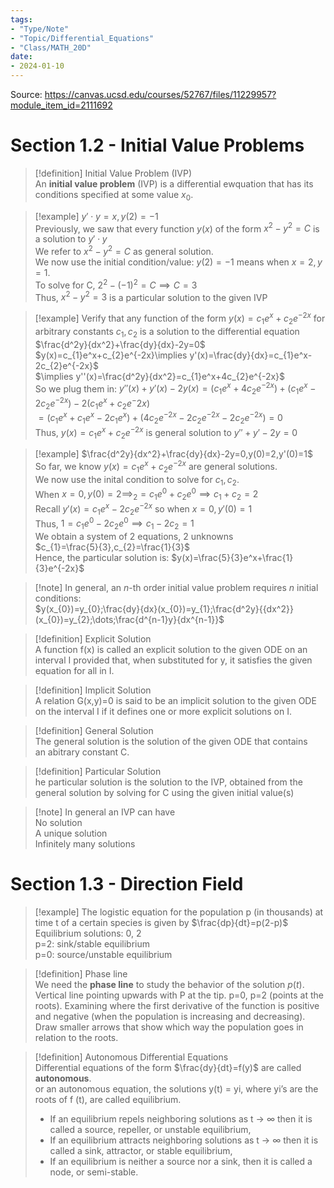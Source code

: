 ```yaml
---  
tags:  
- "Type/Note"  
- "Topic/Differential_Equations"  
- "Class/MATH_20D"  
date:  
- 2024-01-10  
---  
```

  
Source: https://canvas.ucsd.edu/courses/52767/files/11229957?module_item_id=2111692  
  
# Section 1.2 - Initial Value Problems  
  
> [!definition] Initial Value Problem (IVP)  
> An **initial value problem** (IVP) is a differential ewquation that has its conditions specified at some value $x_{0}$.  
  
> [!example] $y'\cdot y=x,y(2)=-1$  
> Previously, we saw that every function $y(x)$ of the form $x^2-y^2=C$ is a solution to $y'\cdot y$  
> We refer to $x^2-y^2=C$ as general solution.  
> We now use the initial condition/value: $y(2)=-1$ means when $x=2,y=1$.  
> To solve for C, $2^2-(-1)^2=C\implies C=3$  
> Thus, $x^2-y^2=3$ is a particular solution to the given IVP  
  
> [!example] Verify that any function of the form $y(x)=c_{1}e^x+c_{2}e^{-2x}$ for arbitrary constants $c_{1},c_{2}$ is a solution to the differential equation $\frac{d^2y}{dx^2}+\frac{dy}{dx}-2y=0$  
> $y(x)=c_{1}e^x+c_{2}e^{-2x}\implies y'(x)=\frac{dy}{dx}=c_{1}e^x-2c_{2}e^{-2x}$  
> $\implies y''(x)=\frac{d^2y}{dx^2}=c_{1}e^x+4c_{2}e^{-2x}$  
> So we plug them in: $y''(x)+y'(x)-2y(x)=(c_{1}e^x+4c_{2}e^{-2x})+(c_{1}e^x-2c_{2}e^{-2x})-2(c_{1}e^x+c_{2}e^-2x)$  
> $=(c_{1}e^x+c_{1}e^x-2c_{1}e^x)+(4c_{2}e^{-2x}-2c_{2}e^{-2x}-2c_{2}e^{-2x})=0$  
> Thus, $y(x)=c_{1}e^x+c_{2}e^{-2x}$ is general solution to $y''+y'-2y=0$  
  
> [!example] $\frac{d^2y}{dx^2}+\frac{dy}{dx}-2y=0,y(0)=2,y'(0)=1$  
> So far, we know $y(x)=c_{1}e^x+c_{2}e^{-2x}$ are general solutions.  
> We now use the inital condition to solve for $c_{1},c_{2}$.  
> When $x=0,y(0)=2\implies_{2}=c_{1}e^0+c_{2}e^0\implies c_{1}+c_{2}=2$  
> Recall $y'(x)=c_{1}e^x-2c_{2}e^{-2x}$ so when $x=0,y'(0)=1$  
> Thus, $1=c_{1}e^0-2c_{2}e^0\implies c_{1}-2c_{2}=1$  
> We obtain a system of 2 equations, 2 unknowns  
> $c_{1}=\frac{5}{3},c_{2}=\frac{1}{3}$  
> Hence, the particular solution is: $y(x)=\frac{5}{3}e^x+\frac{1}{3}e^{-2x}$  
  
> [!note] In general, an *n*-th order initial value problem requires *n* initial conditions:  
> $y(x_{0})=y_{0};\frac{dy}{dx}(x_{0})=y_{1};\frac{d^2y}{{dx^2}}(x_{0})=y_{2};\dots;\frac{d^{n-1}y}{dx^{n-1}}$  
  
> [!definition] Explicit Solution  
> A function f(x) is called an explicit solution to the given ODE on an interval I provided that, when substituted for y, it satisfies the given equation for all in I.  
  
> [!definition] Implicit Solution  
> A relation G(x,y)=0 is said to be an implicit solution to the given ODE on the interval I if it defines one or more explicit solutions on I.  
  
> [!definition] General Solution  
> The general solution is the solution of the given ODE that contains  
an abitrary constant C.  
  
> [!definition] Particular Solution  
> he particular solution is the solution to the IVP, obtained from the  
general solution by solving for C using the given initial value(s)  
  
> [!note] In general an IVP can have  
> No solution  
> A unique solution  
> Infinitely many solutions  
  
# Section 1.3 - Direction Field  
  
> [!example] The logistic equation for the population p (in thousands) at time t of a certain species is given by $\frac{dp}{dt}=p(2-p)$  
> Equilibrium solutions: 0, 2  
> p=2: sink/stable equilibrium  
> p=0: source/unstable equilibrium  
  
> [!definition] Phase line  
> We need the **phase line** to study the behavior of the solution $p(t)$.  
> Vertical line pointing upwards with P at the tip. p=0, p=2 (points at the roots). Examining where the first derivative of the function is positive and negative (when the population is increasing and decreasing). Draw smaller arrows that show which way the population goes in relation to the roots.  
  
> [!definition] Autonomous Differential Equations  
> Differential equations of the form $\frac{dy}{dt}=f(y)$ are called **autonomous**.  
> or an autonomous equation, the solutions y(t) = yi, where yi’s are the  
> roots of f (t), are called equilibrium.  
> - If an equilibrium repels neighboring solutions as t → ∞ then it is called a source, repeller, or unstable equilibrium,  
> - If an equilibrium attracts neighboring solutions as t → ∞ then it is called a sink, attractor, or stable equilibrium,  
> - If an equilibrium is neither a source nor a sink, then it is called a node, or semi-stable.  

